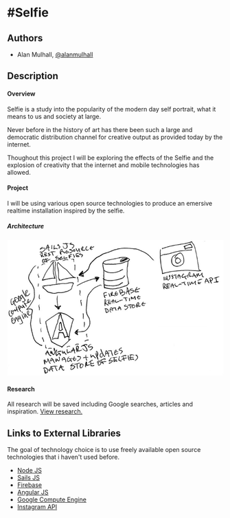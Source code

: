# #Selfie

## Authors
- Alan Mulhall, [@alanmulhall](http://github.com/alanmulhall, "Alan Mulhall Github")

## Description
#### Overview
Selfie is a study into the popularity of the modern day self portrait, what it means to us and society at large. 

Never before in the history of art has there been such a large and democratic distribution channel for creative output as provided today by the internet.

Thoughout this project I will be exploring the effects of the Selfie and the explosion of creativity that the internet and mobile technologies has allowed.

#### Project
I will be using various open source technologies to produce an emersive realtime installation inspired by the selfie.

##### Architecture
![Architecture](project_images/architecture2.jpg "Architecture")

#### Research
All research will be saved including Google searches, articles and inspiration. [View research.](https://delicious.com/alanmulhall/dev-art, "#selfie research")

## Links to External Libraries
The goal of technology choice is to use freely available open source technologies that i haven't used before.
* [Node JS](http://nodejs.org/ "Node JS")
* [Sails JS](http://sailsjs.org/ "Sails JS")
* [Firebase](https://www.firebase.com/ "Firebase")
* [Angular JS](http://angularjs.org/ "Angular JS")
* [Google Compute Engine](https://cloud.google.com/products/compute-engine/ "Google Compute Engine")
* [Instagram API](http://instagram.com/developer/ "Instagram API")

